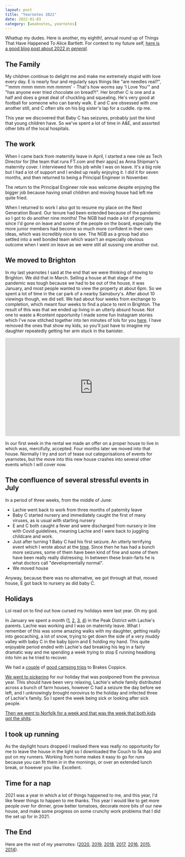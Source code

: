 ```yaml
---
layout: post
title: "Yearnotes 2021"
date: 2022-01-03
category: [weaknotes, yearnotes]
---
```


Whattup my dudes. Here is another, my eighth!, annual round up of Things That Have Happened To Alice Bartlett. For context to my future self, [here is a good blog post about 2022 _in general_](https://maxread.substack.com/p/2021-in-stupid-futures).

## The Family

My children continue to delight me and make me extremely stupid with love every day. E is nearly four and regularly says things like "are needles real?", "'mmm mmm mmm mm mmmm' - That's how worms say 'I Love You'" and "has anyone ever tried chocolate on bread?!". Her brother C is one and a half and does a great deal of chuckling and squealing. He's very good at football for someone who can barely walk. E and C are obsessed with one another still, and C often sits on his big sister's lap for a cuddle. rip me.

This year we discovered that Baby C has seizures, probably just the kind that young children have. So we've spent a lot of time in A&E, and assorted other bits of the local hospitals.

## The work

When I came back from maternity leave in April, I started a new role as Tech Director for [the team that runs FT.com and their apps] as Anna Shipman's maternity cover. I interviewed for this job while I was on leave. It's a big role but I had a lot of support and I ended up really enjoying it. I did it for seven months, and then returned to being a Principal Engineer in November.

The return to the Principal Engineer role was welcome despite enjoying the bigger job because having small children and moving house had left me quite fried.

When I returned to work I also got to resume my place on the Next Generation Board. Our tenure had been extended because of the pandemic so I got to do another nine months! The NGB had made a lot of progress since I'd gone on leave and some of the people on the board, especially the more junior members had become so much more confident in their own ideas, which was incredibly nice to see. The NGB as a group had also settled into a well bonded team which wasn't an especially obvious outcome when I went on leave as we were still all sussing one another out.


## We moved to Brighton

In my last yearnotes I said at the end that we were thinking of moving to Brighton. We did that in March. Selling a house at that stage of the pandemic was tough because we had to be out of the house, it was January, and most people wanted to view the property at about 6pm. So we spent a lot of time in the car park of a nearby Sainsbury's. After about 10 viewings though, we did sell. We had about four weeks from exchange to completion, which meant four weeks to find a place to rent in Brighton. The result of this was that we ended up living in an utterly absurd house. Not one to waste a #content opportunity I made some fun Instagram stories which I've now stitched together into ten minutes of lols for you [here](https://youtu.be/JHM4f5Nf9Hc). I have removed the ones that show my kids, so you'll just have to imagine my daughter repeatedly getting her arm stuck in the banister.

<iframe width="560" height="315" src="https://www.youtube.com/embed/JHM4f5Nf9Hc" title="YouTube video player" frameborder="0" allow="accelerometer; autoplay; clipboard-write; encrypted-media; gyroscope; picture-in-picture" allowfullscreen></iframe>

In our first week in the rental we made an offer on a proper house to live in which was, mercifully, accepted. Four months later we moved into that house. Normally I try and sort of tease out categorisations of events for yearnotes, but the move into this new house crashes into several other events which I will cover now.

## The confluence of several stressful events in July

In a period of three weeks, from the middle of June:
* Lachie went back to work from three months of paternity leave
* Baby C started nursery and immediately caught the first of many viruses, as is usual with starting nursery
* E and C both caught a fever and were discharged from nursery in line with Covid guidelines, meaning Lachie and I were back to juggling childcare and work.
* Just after turning 1 Baby C had his first seizure. An utterly terrifying event which I wrote about at the [time](https://alicebartlett.co.uk/blog/weaknotes-149). Since then he has had a bunch more seizures, some of them have been kind of fine and some of them have been really really distressing. In between these brain-farts he is what doctors call "developmentally normal".
* We moved house

Anyway, because there was no alternative, we got through all that, moved house, E got back to nursery as did baby C.

## Holidays

Lol read on to find out how cursed my holidays were last year. Oh my god.

In January we spent a month ([1](https://alicebartlett.co.uk/blog/weaknotes-122), [2](https://alicebartlett.co.uk/blog/weaknotes-123), [3](https://alicebartlett.co.uk/blog/weaknotes-124), [4](https://alicebartlett.co.uk/blog/weaknotes-125)) in the Peak District with Lachie's parents. Lachie was working and I was on maternity leave. What I remember of this was some amazing walks with my daughter, getting really into geocaching, a lot of snow, trying to get down the side of a very muddy valley with baby C in the baby bjorn and E holding my hand. This quite enjoyable period ended with Lachie's dad breaking his leg in a fairly dramatic way and me spending a week trying to stop E running headlong into him as he tried to recover.

We had a [couple](https://alicebartlett.co.uk/blog/weaknotes-141) of [good camping trips](https://alicebartlett.co.uk/blog/weaknotes-148) to Brakes Coppice.

[We went to pickering](https://alicebartlett.co.uk/blog/weaknotes-154) for our holiday that was postponed from the previous year. This should have been very relaxing, Lachie's whole family distributed across a bunch of farm houses, however C had a seizure the day before we left, and I unknowingly brought norovirus to the holiday and infected three of Lachie's family. So I spent the week being sick or looking after sick people.

[Then we went to Norfolk for a week and that was the week that both kids got the shits](https://alicebartlett.co.uk/blog/weaknotes-159).


## I took up running

As the daylight hours dropped I realised there was really no opportunity for me to leave the house in the light so I downloaded the Couch to 5k App and put on my runners. Working from home makes it easy to go for runs because you can fit them in in the mornings, or over an extended lunch break, or however you like. Excellent.

## Time for a nap

2021 was a year in which a lot of things happened to me, and this year, I'd like fewer things to happen to me thanks. This year I would like to get more people over for dinner, grow better tomatoes, decorate more bits of our new house, and make some progress on some crunchy work problems that I did the set up for in 2021.


## The End
Here are the rest of my yearnotes: ([2020](/blog/yearnotes-2020), [2019](/blog/yearnotes-2019), [2018](/blog/yearnotes-2018), [2017](blog/yearnotes-2017), [2016](/blog/yearnotes-2016), [2015](/blog/yearnotes-2015), [2014](/blog/yearnotes-2014)).

